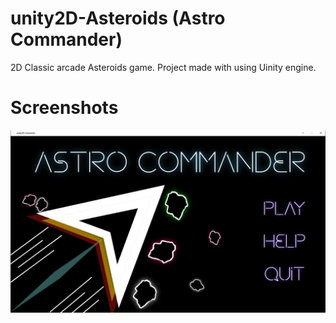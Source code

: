 # unity2D-Asteroids (Astro Commander)
 
2D Classic arcade Asteroids game. Project made with using Uinity engine.

# Screenshots

![Alt text](/Screenshots/asteroidsMenu.png?raw=true "Main menu")
